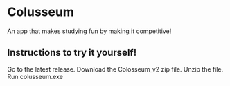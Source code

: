 # Colusseum

An app that makes studying fun by making it competitive!

## Instructions to try it yourself!
Go to the latest release.
Download the Colosseum_v2 zip file.
Unzip the file.
Run colusseum.exe
